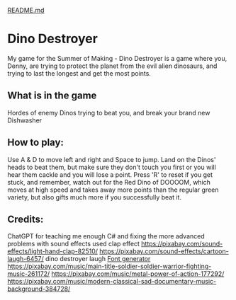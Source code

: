 [README.md](https://github.com/user-attachments/files/22591415/README.md)
# Dino Destroyer
My game for the Summer of Making - Dino Destroyer is a game where you, Denny, are trying to protect the planet from the evil alien dinosaurs, and trying to last the longest and get the most points.


## What is in the game
  Hordes of enemy Dinos trying to beat you, and break your brand new Dishwasher

## How to play:
  Use A & D to move left and right and Space to jump. Land on the Dinos' heads to beat them, but make sure they don't touch you first or you will hear them cackle and you will lose a point. Press 'R' to reset if you get stuck, and remember, watch out for the Red Dino of DOOOOM, which moves at high speed and takes away more points than the regular green variety, but also gifts much more if you successfully beat it.

## Credits:
  ChatGPT for teaching me enough C# and fixing the more advanced problems with sound effects
  used clap effect https://pixabay.com/sound-effects/light-hand-clap-82510/
  https://pixabay.com/sound-effects/cartoon-laugh-6457/ dino destroyer laugh
  <a href="https://www.textstudio.com/">Font generator</a>
  https://pixabay.com/music/main-title-soldier-soldier-warrior-fighting-music-261172/
  https://pixabay.com/music/metal-power-of-action-177292/
  https://pixabay.com/music/modern-classical-sad-documentary-music-background-384728/

